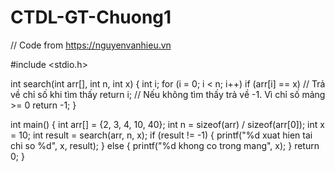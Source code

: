 # CTDL-GT-Chuong1
// Code from https://nguyenvanhieu.vn

#include <stdio.h>

int search(int arr[], int n, int x)
{
  int i;
  for (i = 0; i < n; i++)
    if (arr[i] == x)
      // Trả về chỉ số khi tìm thấy
      return i;
  // Nếu không tìm thấy trả về -1. Vì chỉ số mảng >= 0
  return -1;
}

int main() {
  int arr[] = {2, 3, 4, 10, 40};
  int n = sizeof(arr) / sizeof(arr[0]);
  int x = 10;
  int result = search(arr, n, x);
  if (result != -1) {
    printf("%d xuat hien tai chi so %d", x, result);
  } else {
    printf("%d khong co trong mang", x);
  }
  return 0;
}
